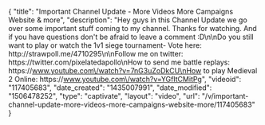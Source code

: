 {
    "title": "Important Channel Update - More Videos More Campaigns Website & more",
    "description": "Hey guys in this Channel Update we go over some important stuff coming to my channel.  Thanks for watching.  And if you have questions don't be afraid to leave a comment :D\n\nDo you still want to play or watch the 1v1 siege tournament- Vote here:  http:\/\/strawpoll.me\/4710295\n\nFollow me on twitter: https:\/\/twitter.com\/pixelatedapollo\nHow to send me battle replays: https:\/\/www.youtube.com\/watch?v=7nG3uZoDkCU\nHow to play Medieval 2 Online: https:\/\/www.youtube.com\/watch?v=YGfItCMitPg",
    "videoid": "117405683",
    "date_created": "1435007991",
    "date_modified": "1506478252",
    "type": "captivate",
    "layout": "video",
    "url": "\/v\/important-channel-update-more-videos-more-campaigns-website-more\/117405683"
}